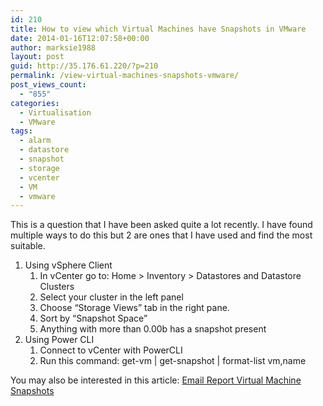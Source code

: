 ```yaml
---
id: 210
title: How to view which Virtual Machines have Snapshots in VMware
date: 2014-01-16T12:07:58+00:00
author: marksie1988
layout: post
guid: http://35.176.61.220/?p=210
permalink: /view-virtual-machines-snapshots-vmware/
post_views_count:
  - "855"
categories:
  - Virtualisation
  - VMware
tags:
  - alarm
  - datastore
  - snapshot
  - storage
  - vcenter
  - VM
  - vmware
---
```

This is a question that I have been asked quite a lot recently. I have found multiple ways to do this but 2 are ones that I have used and find the most suitable.  
<!--more-->

  1. Using vSphere Client 
      1. In vCenter go to: Home > Inventory > Datastores and Datastore Clusters
      2. Select your cluster in the left panel
      3. Choose &#8220;Storage Views&#8221; tab in the right pane.
      4. Sort by &#8220;Snapshot Space&#8221;
      5. Anything with more than 0.00b has a snapshot present
  2. Using Power CLI 
      1. Connect to vCenter with PowerCLI
      2. Run this command: get-vm | get-snapshot | format-list vm,name

You may also be interested in this article: [Email Report Virtual Machine Snapshots](http://35.176.61.220/2014/06/email-report-virtual-machines-snapshots/)